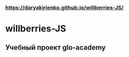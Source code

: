 ### https://daryakirienko.github.io/willberries-JS/

# willberries-JS

## Учебный проект glo-academy
